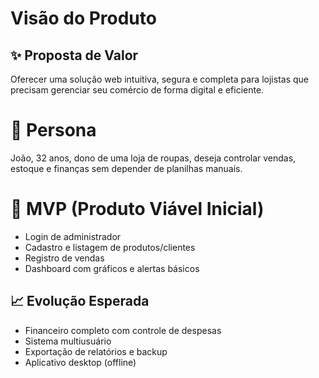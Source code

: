 # Visão do Produto

## ✨ Proposta de Valor
Oferecer uma solução web intuitiva, segura e completa para lojistas que precisam gerenciar seu comércio de forma digital e eficiente.

# 👤 Persona

João, 32 anos, dono de uma loja de roupas, deseja controlar vendas, estoque e finanças sem depender de planilhas manuais.

# 🧱 MVP (Produto Viável Inicial)

- Login de administrador
- Cadastro e listagem de produtos/clientes
- Registro de vendas
- Dashboard com gráficos e alertas básicos

## 📈 Evolução Esperada

- Financeiro completo com controle de despesas
- Sistema multiusuário
- Exportação de relatórios e backup
- Aplicativo desktop (offline)